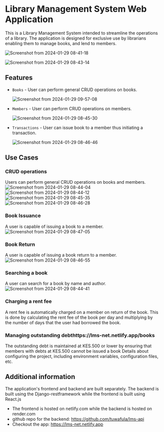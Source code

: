 # Library Management System Web Application

This is a Library Management System intended to streamline the operations of a library. The application is designed for exclusive use by librarians enabling them to manage books, and lend to members.

![Screenshot from 2024-01-29 08-41-18](https://github.com/tuwafula/lms-frontend/assets/84623103/c89b15c3-9687-4908-ab45-0984f88fcd16)

![Screenshot from 2024-01-29 08-43-14](https://github.com/tuwafula/lms-frontend/assets/84623103/c2ab3e1f-8fce-4dd6-95bc-390e3eb9a3f1)


## Features
- `Books` - User can perform general CRUD operations on books.
  
  ![Screenshot from 2024-01-29 09-57-08](https://github.com/tuwafula/lms-frontend/assets/84623103/6ea67991-d8d5-4572-a5cf-12efc7d56e35)
  
- `Members` - User can perform CRUD operations on members.

  ![Screenshot from 2024-01-29 08-45-30](https://github.com/tuwafula/lms-frontend/assets/84623103/381a599a-7385-48a2-9dda-9db1eb639fe2)

- `Transactions` - User can issue book to a member thus initiating a transaction.
  
  ![Screenshot from 2024-01-29 08-46-46](https://github.com/tuwafula/lms-frontend/assets/84623103/c6b5265e-575d-4401-bfdf-0d185b8ffa2a)

## Use Cases
### CRUD operations 
Users can perform general CRUD operations on books and members.
![Screenshot from 2024-01-29 08-44-04](https://github.com/tuwafula/lms-frontend/assets/84623103/1cc0043d-de1d-4d71-bacf-310f63881de3)
![Screenshot from 2024-01-29 08-44-12](https://github.com/tuwafula/lms-frontend/assets/84623103/27c58023-f9e4-4af3-b700-177cc84ea545)
![Screenshot from 2024-01-29 08-45-35](https://github.com/tuwafula/lms-frontend/assets/84623103/b83db9c3-064c-489d-a31b-b631e7e0d7ca)
![Screenshot from 2024-01-29 08-46-28](https://github.com/tuwafula/lms-frontend/assets/84623103/6ee6dc29-556f-4feb-8808-b6d88cae5b95)

### Book Issuance 
A user is capable of issuing a book to a member.
![Screenshot from 2024-01-29 08-47-05](https://github.com/tuwafula/lms-frontend/assets/84623103/ba40a51f-82db-4f0a-83e3-0d3764ffc5d9)

### Book Return
A user is capable of issuing a book return to a member.
![Screenshot from 2024-01-29 08-46-55](https://github.com/tuwafula/lms-frontend/assets/84623103/b0ee867b-8eff-46cc-9088-f0ab7b28e2c0)

### Searching a book
A user can search for a book by name and author.
![Screenshot from 2024-01-29 08-44-41](https://github.com/tuwafula/lms-frontend/assets/84623103/524db49e-cc46-45e3-b680-d6c494b997ad)

### Charging a rent fee
A rent fee is automatically charged on a member on return of the book. This is done by calculating the rent fee of the book per day and multiplying by the number of days that the user had borrowed the book.

### Managing outstanding debthttps://lms-net.netlify.app/books
The outstanding debt is maintained at KES.500 or lower by ensuring that members with debts at KES.500 cannot be issued a book
Details about configuring the project, including environment variables, configuration files, etc.

## Additional information
The application's frontend and backend are built separately. The backend is built using the Django-restframework while the frontend is built using React.js
- The frontend is hosted on netlify.com while the backend is hosted on render.com
- github repo for the backend: https://github.com/tuwafula/lms-api
- Checkout the app: https://lms-net.netlify.app


